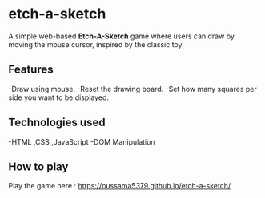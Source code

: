 # etch-a-sketch

A simple web-based **Etch-A-Sketch** game where users can draw by moving the mouse cursor, inspired by the classic toy.

## Features

-Draw using mouse.
-Reset the drawing board.
-Set how many squares per side you want to be displayed.

## Technologies used

-HTML ,CSS ,JavaScript
-DOM Manipulation

## How to play

Play the game here : https://oussama5379.github.io/etch-a-sketch/
